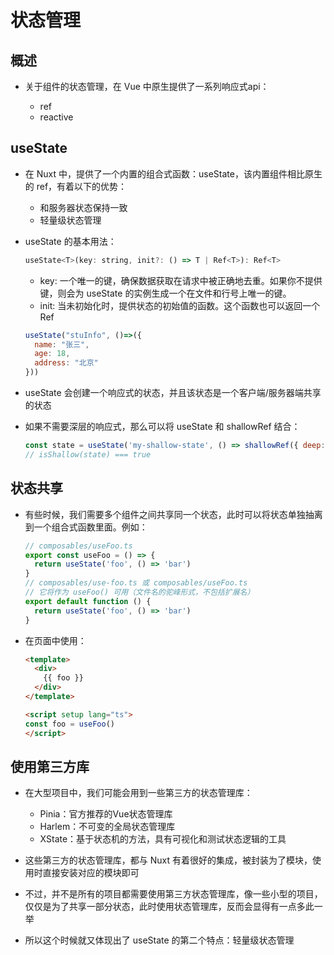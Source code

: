 # 状态管理

## 概述

+ 关于组件的状态管理，在 Vue 中原生提供了一系列响应式api：

  + ref
  + reactive

## useState

+ 在 Nuxt 中，提供了一个内置的组合式函数：useState，该内置组件相比原生的 ref，有着以下的优势：

  + 和服务器状态保持一致
  + 轻量级状态管理

+ useState 的基本用法：

  ```js
  useState<T>(key: string, init?: () => T | Ref<T>): Ref<T>
  ```

  + key: 一个唯一的键，确保数据获取在请求中被正确地去重。如果你不提供键，则会为 useState 的实例生成一个在文件和行号上唯一的键。
  + init: 当未初始化时，提供状态的初始值的函数。这个函数也可以返回一个 Ref

  ```js
  useState("stuInfo", ()=>({
    name: "张三",
    age: 18,
    address: "北京"
  }))
  ```

+ useState 会创建一个响应式的状态，并且该状态是一个客户端/服务器端共享的状态

+ 如果不需要深层的响应式，那么可以将 useState 和 shallowRef 结合：

  ```js
  const state = useState('my-shallow-state', () => shallowRef({ deep: 'not reactive' }))
  // isShallow(state) === true
  ```

## 状态共享

+ 有些时候，我们需要多个组件之间共享同一个状态，此时可以将状态单独抽离到一个组合式函数里面。例如：

  ```js
  // composables/useFoo.ts
  export const useFoo = () => {
    return useState('foo', () => 'bar')
  }
  // composables/use-foo.ts 或 composables/useFoo.ts
  // 它将作为 useFoo() 可用（文件名的驼峰形式，不包括扩展名）
  export default function () {
    return useState('foo', () => 'bar')
  }
  ```

+ 在页面中使用：

  ```html
  <template>
    <div>
      {{ foo }}
    </div>
  </template>

  <script setup lang="ts">
  const foo = useFoo()
  </script>
  ```

## 使用第三方库

+ 在大型项目中，我们可能会用到一些第三方的状态管理库：

  + Pinia：官方推荐的Vue状态管理库
  + Harlem：不可变的全局状态管理库
  + XState：基于状态机的方法，具有可视化和测试状态逻辑的工具

+ 这些第三方的状态管理库，都与 Nuxt 有着很好的集成，被封装为了模块，使用时直接安装对应的模块即可
+ 不过，并不是所有的项目都需要使用第三方状态管理库，像一些小型的项目，仅仅是为了共享一部分状态，此时使用状态管理库，反而会显得有一点多此一举
+ 所以这个时候就又体现出了 useState 的第二个特点：轻量级状态管理

